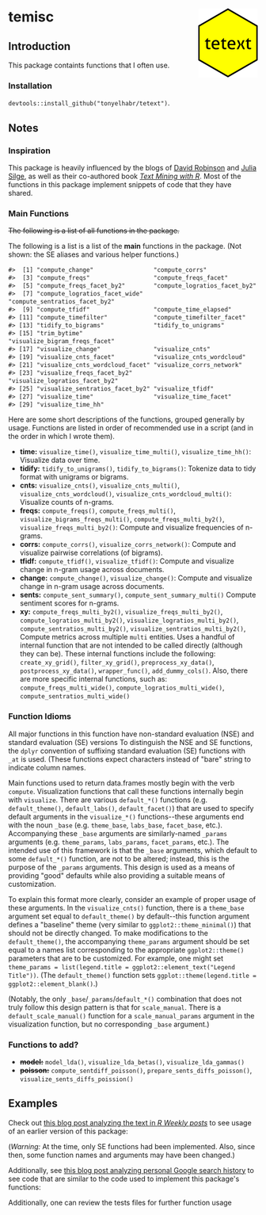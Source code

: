 
temisc <img src="man/figures/logo.png" align="right"/>
======================================================

Introduction
------------

This package containts functions that I often use.

### Installation

`devtools::install_github("tonyelhabr/tetext")`.

Notes
-----

### Inspiration

This package is heavily influenced by the blogs of [David Robinson](http://varianceexplained.org/posts/) and [Julia Silge](juliasilge.com/blog/), as well as their co-authored book [*Text Mining with R*](https://www.tidytextmining.com/). Most of the functions in this package implement snippets of code that they have shared.

### Main Functions

~~The following is a list of all functions in the package.~~

The following is a list is a list of the **main** functions in the package. (Not shown: the SE aliases and various helper functions.)

    #>  [1] "compute_change"                 "compute_corrs"                 
    #>  [3] "compute_freqs"                  "compute_freqs_facet"           
    #>  [5] "compute_freqs_facet_by2"        "compute_logratios_facet_by2"   
    #>  [7] "compute_logratios_facet_wide"   "compute_sentratios_facet_by2"  
    #>  [9] "compute_tfidf"                  "compute_time_elapsed"          
    #> [11] "compute_timefilter"             "compute_timefilter_facet"      
    #> [13] "tidify_to_bigrams"              "tidify_to_unigrams"            
    #> [15] "trim_bytime"                    "visualize_bigram_freqs_facet"  
    #> [17] "visualize_change"               "visualize_cnts"                
    #> [19] "visualize_cnts_facet"           "visualize_cnts_wordcloud"      
    #> [21] "visualize_cnts_wordcloud_facet" "visualize_corrs_network"       
    #> [23] "visualize_freqs_facet_by2"      "visualize_logratios_facet_by2" 
    #> [25] "visualize_sentratios_facet_by2" "visualize_tfidf"               
    #> [27] "visualize_time"                 "visualize_time_facet"          
    #> [29] "visualize_time_hh"

Here are some short descriptions of the functions, grouped generally by usage. Functions are listed in order of recommended use in a script (and in the order in which I wrote them).

-   **time:** `visualize_time()`, `visualize_time_multi()`, `visualize_time_hh()`: Visualize data over time.
-   **tidify:** `tidify_to_unigrams()`, `tidify_to_bigrams()`: Tokenize data to tidy format with unigrams or bigrams.
-   **cnts:** `visualize_cnts()`, `visualize_cnts_multi()`, `visualize_cnts_wordcloud()`, `visualize_cnts_wordcloud_multi()`: Visualize counts of n-grams.
-   **freqs:** `compute_freqs()`, `compute_freqs_multi()`, `visualize_bigrams_freqs_multi()`, `compute_freqs_multi_by2()`, `visualize_freqs_multi_by2()`: Compute and visualize frequencies of n-grams.
-   **corrs:** `compute_corrs()`, `visualize_corrs_network()`: Compute and visualize pairwise correlations (of bigrams).
-   **tfidf:** `compute_tfidf()`, `visualize_tfidf()`: Compute and visualize change in n-gram usage across documents.
-   **change:** `compute_change()`, `visualize_change()`: Compute and visualize change in n-gram usage across documents.
-   **sents:** `compute_sent_summary()`, `compute_sent_summary_multi()` Compute sentiment scores for n-grams.
-   **xy:** `compute_freqs_multi_by2()`, `visualize_freqs_multi_by2()`, `compute_logratios_multi_by2()`, `visualize_logratios_multi_by2()`, `compute_sentratios_multi_by2()`, `visualize_sentratios_multi_by2()`, Compute metrics across multiple `multi` entities. Uses a handful of internal function that are not intended to be called directly (although they can be). These internal functions include the following: `create_xy_grid()`, `filter_xy_grid()`, `preprocess_xy_data()`, `postprocess_xy_data()`, `wrapper_func()`, `add_dummy_cols()`. Also, there are more specific internal functions, such as: `compute_freqs_multi_wide()`, `compute_logratios_multi_wide()`, `compute_sentratios_multi_wide()`

### Function Idioms

All major functions in this function have non-standard evaluation (NSE) and standard evaluation (SE) versions To distinguish the NSE and SE functions, the `dplyr` convention of suffixing standard evaluation (SE) functions with `_at` is used. (These functions expect characters instead of "bare" string to indicate column names.

Main functions used to return data.frames mostly begin with the verb `compute`. Visualization functions that call these functions internally begin with `visualize`. There are various `default_*()` functions (e.g. `default_theme()`, `default_labs()`, `default_facet()`) that are used to specify default arguments in the `visualize_*()` functions--these arguments end with the noun `_base` (e.g. `theme_base`, `labs_base`, `facet_base`, etc.). Accompanying these `_base` arguments are similarly-named `_params` arguments (e.g. `theme_params`, `labs_params`, `facet_params`, etc.). The intended use of this framework is that the `_base` arguments, which default to some `default_*()` function, are not to be altered; instead, this is the purpose of the `_params` arguments. This design is used as a means of providing "good" defaults while also providing a suitable means of customization.

To explain this format more clearly, consider an example of proper usage of these arguments. In the `visualize_cnts()` function, there is a `theme_base` argument set equal to `default_theme()` by default--this function argument defines a "baseline" theme (very similar to `ggplot2::theme_minimal()`) that should not be directly changed. To make modifications to the `default_theme()`, the accompanying `theme_params` argument should be set equal to a names list corresponding to the appropriate `ggplot2::theme()` parameters that are to be customized. For example, one might set `theme_params = list(legend.title = ggplot2::element_text("Legend Title"))`. (The `default_theme()` function sets `ggplot::theme(legend.title = ggplot2::element_blank()`.)

(Notably, the only `_base`/`_params`/`default_*()` combination that does not truly follow this design pattern is that for `scale_manual`. There is a `default_scale_manual()` function for a `scale_manual_params` argument in the visualization function, but no corresponding `_base` argument.)

### Functions to add?

-   ~~**model:**~~ `model_lda()`, `visualize_lda_betas()`, `visualize_lda_gammas()`
-   ~~**poisson:**~~ `compute_sentdiff_poisson()`, `prepare_sents_diffs_poisson()`, `visualize_sents_diffs_poission()`

Examples
--------

Check out [this blog post analyzing the text in *R Weekly posts*](https://tonyelhabr.rbind.io/posts/tidy-text-analysis-rweekly/) to see usage of an earlier version of this package:

(*Warning:* At the time, only SE functions had been implemented. Also, since then, some function names and arguments may have been changed.)

Additionally, see [this blog post analyzing personal Google search history](https://tonyelhabr.rbind.io/posts/tidy-text-analysis-google-search-history/) to see code that are similar to the code used to implement this package's functions:

Additionally, one can review the tests files for further function usage
